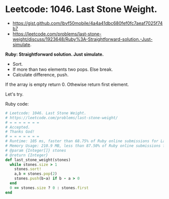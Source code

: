 # Leetcode: 1046. Last Stone Weight.

- https://gist.github.com/lbvf50mobile/4a4a41dbc680fef0fc7aeaf7025f74b7
- https://leetcode.com/problems/last-stone-weight/discuss/1923648/Ruby%3A-Straightforward-solution.-Just-simulate.
 
**Ruby: Straightforward solution. Just simulate.**

- Sort.
- If more than two elements two pops. Else break.
- Calculate difference, push.

If the array is empty return 0. Othewise return first element. 


Let's try.

Ruby code:
```Ruby
# Leetcode: 1046. Last Stone Weight.
# https://leetcode.com/problems/last-stone-weight/
# = = = = = = =
# Accepted.
# Thanks God!
# = = = = = = =
# Runtime: 105 ms, faster than 68.75% of Ruby online submissions for Last Stone Weight.
# Memory Usage: 210.9 MB, less than 87.50% of Ruby online submissions for Last Stone Weight.
# @param {Integer[]} stones
# @return {Integer}
def last_stone_weight(stones)
  while stones.size > 1
    stones.sort!
    a,b = stones.pop(2)
    stones.push(b-a) if b - a > 0
  end
  0 == stones.size ? 0 : stones.first
end
```
